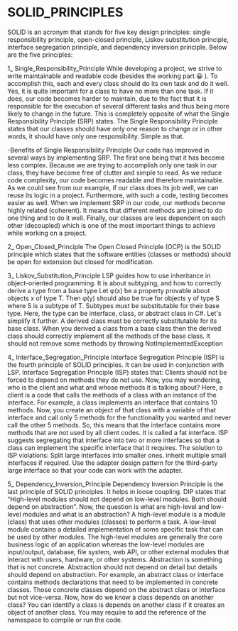 # SOLID_PRINCIPLES
SOLID is an acronym that stands for five key design principles: single responsibility principle, open-closed principle, Liskov substitution principle, interface segregation principle, and dependency inversion principle.
Below are the five principles:

1_ Single_Responsibility_Principle
While developing a project, we strive to write maintainable and readable code (besides the working part 😀 ). To accomplish this, each and every class should do its own task and do it well.
Yes, it is quite important for a class to have no more than one task. If it does, our code becomes harder to maintain, due to the fact that it is responsible for the execution of several different tasks 
and thus being more likely to change in the future.
This is completely opposite of what the Single Responsibility Principle (SRP) states.
The Single Responsibility Principle states that our classes should have only one reason to change or in other words, it should have only one responsibility.
Simple as that.

-Benefits of Single Responsibility Principle
Our code has improved in several ways by implementing SRP. The first one being that it has become less complex. Because we are trying to accomplish only one task in our class, 
they have become free of clutter and simple to read. As we reduce code complexity, our code becomes readable and therefore maintainable.
As we could see from our example, if our class does its job well, we can reuse its logic in a project. Furthermore, with such a code, testing becomes easier as well.
When we implement SRP in our code, our methods become highly related (coherent). It means that different methods are joined to do one thing and to do it well.
Finally, our classes are less dependent on each other (decoupled) which is one of the most important things to achieve while working on a project.



2_ Open_Closed_Principle
The Open Closed Principle (OCP) is the SOLID principle which states that the software entities (classes or methods) should be open for extension but closed for modification.



3_ Liskov_Substitution_Principle
LSP guides how to use inheritance in object-oriented programming. It is about subtyping, and how to correctly derive a type from a base type
Let φ(x) be a property provable about objects x of type T. Then φ(y) should also be true for objects y of type S where S is a subtype of T. 
Subtypes must be substitutable for their base type. 
 Here, the type can be interface, class, or abstract class in C#.
Let's simplify it further. A derived class must be correctly substitutable for its base class. When you derived a class from a base class 
then the derived class should correctly implement all the methods of the base class. It should not remove some methods by throwing NotImplementedException



4_ Interface_Segregation_Principle
Interface Segregation Principle (ISP) is the fourth principle of SOLID principles. It can be used in conjunction with LSP.
Interface Segregation Principle (ISP) states that: Clients should not be forced to depend on methods they do not use. 
Now, you may wondering, who is the client and what and whose methods it is talking about? 
Here, a client is a code that calls the methods of a class with an instance of the interface. For example, a class implements an interface that contains 10 methods. 
Now, you create an object of that class with a variable of that interface and call only 5 methods for the functionality you wanted and never call the other 5 methods. 
So, this means that the interface contains more methods that are not used by all client codes. 
It is called a fat interface. ISP suggests segregating that interface into two or more interfaces so that a class can implement the specific interface that it requires. 
 The solution to ISP violations:
    Split large interfaces into smaller ones.
    inherit multiple small interfaces if required.
    Use the adapter design pattern for the third-party large interface so that your code can work with the adapter.



5_ Dependency_Inversion_Principle
 Dependency Inversion Principle is the last principle of SOLID principles. It helps in loose coupling.
DIP states that “High-level modules should not depend on low-level modules. Both should depend on abstraction”. 
Now, the question is what are high-level and low-level modules and what is an abstraction? 
A high-level module is a module (class) that uses other modules (classes) to perform a task.
A low-level module contains a detailed implementation of some specific task that can be used by other modules.
The high-level modules are generally the core business logic of an application whereas the low-level modules are input/output, database, file system, web API, 
or other external modules that interact with users, hardware, or other systems. 
Abstraction is something that is not concrete. 
Abstraction should not depend on detail but details should depend on abstraction. For example, an abstract class or interface contains methods declarations that need to be implemented in concrete classes. 
Those concrete classes depend on the abstract class or interface but not vice-versa. 
Now, how do we know a class depends on another class? 
You can identify a class is depends on another class if it creates an object of another class. You may require to add the reference of the namespace to compile or run the code. 

